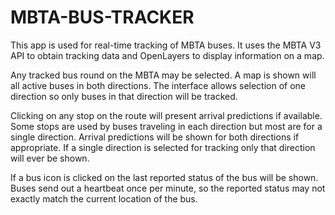 # MBTA-BUS-TRACKER

This app is used for real-time tracking of MBTA buses.  It uses the MBTA V3 API to obtain tracking data and OpenLayers to display information on a map.

Any tracked bus round on the MBTA may be selected.  A map is shown will all active buses in both directions.  The interface allows selection of one direction so only buses in that direction will be tracked.

Clicking on any stop on the route will present arrival predictions if available.  Some stops are used by buses traveling in each direction but most are for a single direction.  Arrival predictions will be shown for both directions if appropriate.  If a single direction is selected for tracking only that direction will ever be shown.

If a bus icon is clicked on the last reported status of the bus will be shown.  Buses send out a heartbeat once per minute, so the reported status may not exactly match the current location of the bus.
